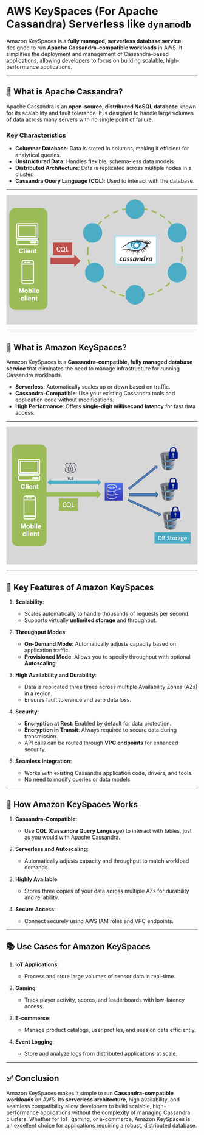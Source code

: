 # AWS KeySpaces (For Apache Cassandra) Serverless like `dynamodb`

Amazon KeySpaces is a **fully managed, serverless database service** designed to run **Apache Cassandra–compatible workloads** in AWS. It simplifies the deployment and management of Cassandra-based applications, allowing developers to focus on building scalable, high-performance applications.

---

## 📝 **What is Apache Cassandra?**

Apache Cassandra is an **open-source, distributed NoSQL database** known for its scalability and fault tolerance. It is designed to handle large volumes of data across many servers with no single point of failure.

### Key Characteristics

- **Columnar Database**: Data is stored in columns, making it efficient for analytical queries.
- **Unstructured Data**: Handles flexible, schema-less data models.
- **Distributed Architecture**: Data is replicated across multiple nodes in a cluster.
- **Cassandra Query Language (CQL)**: Used to interact with the database.

---

<div align="center">
  <img src="images/apache-cassandra.png" alt="Apache Cassandra" />
</div>

---

## 🌟 **What is Amazon KeySpaces?**

Amazon KeySpaces is a **Cassandra-compatible, fully managed database service** that eliminates the need to manage infrastructure for running Cassandra workloads.

- **Serverless**: Automatically scales up or down based on traffic.
- **Cassandra-Compatible**: Use your existing Cassandra tools and application code without modifications.
- **High Performance**: Offers **single-digit millisecond latency** for fast data access.

---

<div align="center">
  <img src="images/aws-KeySpaces.png" alt="Amazon KeySpaces" />
</div>

---

## 🔑 **Key Features of Amazon KeySpaces**

1. **Scalability**:

   - Scales automatically to handle thousands of requests per second.
   - Supports virtually **unlimited storage** and throughput.

2. **Throughput Modes**:

   - **On-Demand Mode**: Automatically adjusts capacity based on application traffic.
   - **Provisioned Mode**: Allows you to specify throughput with optional **Autoscaling**.

3. **High Availability and Durability**:

   - Data is replicated three times across multiple Availability Zones (AZs) in a region.
   - Ensures fault tolerance and zero data loss.

4. **Security**:

   - **Encryption at Rest**: Enabled by default for data protection.
   - **Encryption in Transit**: Always required to secure data during transmission.
   - API calls can be routed through **VPC endpoints** for enhanced security.

5. **Seamless Integration**:
   - Works with existing Cassandra application code, drivers, and tools.
   - No need to modify queries or data models.

---

## 🚀 **How Amazon KeySpaces Works**

1. **Cassandra-Compatible**:

   - Use **CQL (Cassandra Query Language)** to interact with tables, just as you would with Apache Cassandra.

2. **Serverless and Autoscaling**:

   - Automatically adjusts capacity and throughput to match workload demands.

3. **Highly Available**:

   - Stores three copies of your data across multiple AZs for durability and reliability.

4. **Secure Access**:
   - Connect securely using AWS IAM roles and VPC endpoints.

---

## 📚 **Use Cases for Amazon KeySpaces**

1. **IoT Applications**:

   - Process and store large volumes of sensor data in real-time.

2. **Gaming**:

   - Track player activity, scores, and leaderboards with low-latency access.

3. **E-commerce**:

   - Manage product catalogs, user profiles, and session data efficiently.

4. **Event Logging**:
   - Store and analyze logs from distributed applications at scale.

---

## ✅ **Conclusion**

Amazon KeySpaces makes it simple to run **Cassandra-compatible workloads** on AWS. Its **serverless architecture**, high availability, and seamless compatibility allow developers to build scalable, high-performance applications without the complexity of managing Cassandra clusters. Whether for IoT, gaming, or e-commerce, Amazon KeySpaces is an excellent choice for applications requiring a robust, distributed database.
